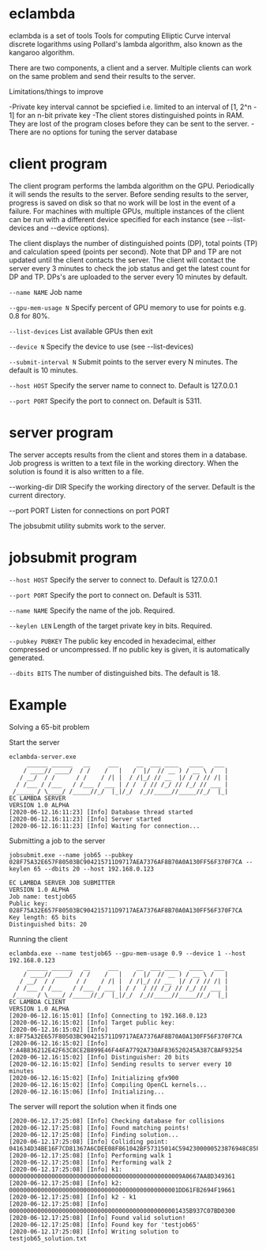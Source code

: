 # eclambda

eclambda is a set of tools 
Tools for computing Elliptic Curve interval discrete logarithms using Pollard's lambda algorithm, also known as the kangaroo algorithm.

There are two components, a client and a server. Multiple clients can work on the same problem and send their results to the server.

Limitations/things to improve

-Private key interval cannot be spciefied i.e. limited to an interval of [1, 2^n - 1] for an n-bit private key 
-The client stores distinguished points in RAM. They are lost of the program closes before they can be sent to the server.
-There are no options for tuning the server database

# client program

The client program performs the lambda algorithm on the GPU. Periodically it will sends the results to the server.
Before sending results to the server, progress is saved on disk so that no work will be lost in the event of a failure. For machines with multiple GPUs, multiple instances of the client can be run with a different device specified for each instance (see --list-devices and --device options).

The client displays the number of distinguished points (DP), total points (TP) and calculation speed (points per second). Note that DP and TP are
not updated until the client contacts the server. The client will contact the server every 3 minutes to check the job status and get the latest
count for DP and TP. DPs's are uploaded to the server every 10 minutes by default.


`--name NAME`
Job name

`--gpu-mem-usage N`
Specify percent of GPU memory to use for points e.g. 0.8 for 80%.

`--list-devices`
List available GPUs then exit

`--device N`
Specify the device to use (see --list-devices)

`--submit-interval N`
Submit points to the server every N minutes. The default is 10 minutes.

`--host HOST`
Specify the server name to connect to. Default is 127.0.0.1

`--port PORT`
Specify the port to connect on. Default is 5311.



# server program

The server accepts results from the client and stores them in a database. Job progress is written to a text file in the working directory. When
the solution is found it is also written to a file.

--working-dir DIR
Specify the working directory of the server. Default is the current directory.

--port PORT
Listen for connections on port PORT


The jobsubmit utility submits work to the server.

# jobsubmit program

`--host HOST`
Specify the server to connect to. Default is 127.0.0.1

`--port PORT`
Specify the port to connect on. Default is 5311.

`--name NAME`
Specify the name of the job. Required.

`--keylen LEN`
Length of the target private key in bits. Required.

`--pubkey PUBKEY`
The public key encoded in hexadecimal, either compressed or uncompressed. If no public key is given, it is automatically
generated.

`--dbits BITS`
The number of distinguished bits. The default is 18. 


# Example

Solving a 65-bit problem

Start the server

```
eclambda-server.exe
     ______ ______   __     ___     __  ___ ____   ____   ___
    / ____// ____/  / /    /   |   /  |/  // __ ) / __ \ /   |
   / __/  / /      / /    / /| |  / /|_/ // __  |/ / / // /| |
  / /___ / /___   / /___ / ___ | / /  / // /_/ // /_/ // ___ |
 /_____ / \____/ /_____//_/  |_|/_/  /_//_____//_____//_/  |_|
EC LAMBDA SERVER
VERSION 1.0 ALPHA
[2020-06-12.16:11:23] [Info] Database thread started
[2020-06-12.16:11:23] [Info] Server started
[2020-06-12.16:11:23] [Info] Waiting for connection...
```



Submitting a job to the server
```
jobsubmit.exe --name job65 --pubkey 028F75A32E657F80503BC904215711D9717AEA7376AF8B70A0A130FF56F370F7CA --keylen 65 --dbits 20 --host 192.168.0.123

EC LAMBDA SERVER JOB SUBMITTER
VERSION 1.0 ALPHA
Job name: testjob65
Public key: 028F75A32E657F80503BC904215711D9717AEA7376AF8B70A0A130FF56F370F7CA
Key length: 65 bits
Distinguished bits: 20
```


Running the client
```
eclambda.exe --name testjob65 --gpu-mem-usage 0.9 --device 1 --host 192.168.0.123
     ______ ______   __     ___     __  ___ ____   ____   ___
    / ____// ____/  / /    /   |   /  |/  // __ ) / __ \ /   |
   / __/  / /      / /    / /| |  / /|_/ // __  |/ / / // /| |
  / /___ / /___   / /___ / ___ | / /  / // /_/ // /_/ // ___ |
 /_____ / \____/ /_____//_/  |_|/_/  /_//_____//_____//_/  |_|
EC LAMBDA CLIENT
VERSION 1.0 ALPHA
[2020-06-12.16:15:01] [Info] Connecting to 192.168.0.123
[2020-06-12.16:15:02] [Info] Target public key:
[2020-06-12.16:15:02] [Info] X:8F75A32E657F80503BC904215711D9717AEA7376AF8B70A0A130FF56F370F7CA
[2020-06-12.16:15:02] [Info] Y:A4B836212E42F63C8CE2B899E46F44FA7792A730AF836520245A387C8AF93254
[2020-06-12.16:15:02] [Info] Distinguisher: 20 bits
[2020-06-12.16:15:02] [Info] Sending results to server every 10 minutes
[2020-06-12.16:15:02] [Info] Initializing gfx900
[2020-06-12.16:15:02] [Info] Compiling OpenCL kernels...
[2020-06-12.16:15:06] [Info] Initializing...
```

The server will report the solution when it finds one

```
[2020-06-12.17:25:08] [Info] Checking database for collisions
[2020-06-12.17:25:08] [Info] Found matching points!
[2020-06-12.17:25:08] [Info] Finding solution...
[2020-06-12.17:25:08] [Info] Colliding point: 041634D34BE16F7CD81367A6CDEE08F861042BF57315014C5942300000523876948C85F71DD8BD386E3E4EFB719BD9D5B68815ED6D7BE358A0841F38B61189D67A
[2020-06-12.17:25:08] [Info] Performing walk 1
[2020-06-12.17:25:08] [Info] Performing walk 2
[2020-06-12.17:25:08] [Info] k1: 0000000000000000000000000000000000000000000000009A0667AA8D349361
[2020-06-12.17:25:08] [Info] k2: 000000000000000000000000000000000000000000000001DD61FB2694F19661
[2020-06-12.17:25:08] [Info] k2 - k1
[2020-06-12.17:25:08] [Info] 000000000000000000000000000000000000000000000001435B937C07BD0300
[2020-06-12.17:25:08] [Info] Found valid solution!
[2020-06-12.17:25:08] [Info] Found key for 'testjob65'
[2020-06-12.17:25:08] [Info] Writing solution to testjob65_solution.txt
```
